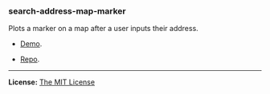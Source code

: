 ### search-address-map-marker

Plots a marker on a map after a user inputs their address.

- [Demo](http://projects.chrislkeller.com/demos/search-address-map-marker).

- [Repo](#).

----

**License:** [The MIT License](http://opensource.org/licenses/MIT)